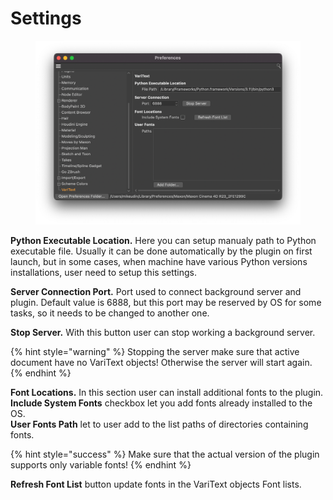 # Settings

<figure><img src="../.gitbook/assets/VariText Settings.png" alt=""><figcaption></figcaption></figure>

**Python Executable Location.** Here you can setup manualy path to Python executable file. Usually it can be done automatically by the plugin on first launch, but in some cases, when machine have various Python versions installations, user need to setup this settings.

**Server Connection Port.** Port used to connect background server and plugin. Default value is 6888, but this port may be reserved by OS for some tasks, so it needs to be changed to another one.

**Stop Server.** With this button user can stop working a background server.

{% hint style="warning" %}
Stopping the server make sure that active document have no VariText objects! Otherwise the server will start again.
{% endhint %}

**Font Locations.** In this section user can install additional fonts to the plugin.\
**Include System Fonts** checkbox let you add fonts already installed to the OS.\
**User Fonts Path** let to user add to the list paths of directories containing fonts.

{% hint style="success" %}
Make sure that the actual version of the plugin supports only variable fonts!
{% endhint %}

**Refresh Font List** button update fonts in the VariText objects Font lists.
